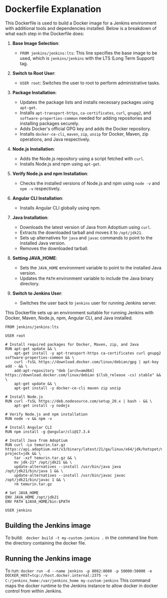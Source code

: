 # Dockerfile Explanation

This Dockerfile is used to build a Docker image for a Jenkins environment with additional tools and dependencies installed. Below is a breakdown of what each step in the Dockerfile does:

1. **Base Image Selection**: 
   - `FROM jenkins/jenkins:lts`: This line specifies the base image to be used, which is `jenkins/jenkins` with the LTS (Long Term Support) tag.

2. **Switch to Root User**: 
   - `USER root`: Switches the user to root to perform administrative tasks.

3. **Package Installation**:
   - Updates the package lists and installs necessary packages using `apt-get`.
   - Installs `apt-transport-https`, `ca-certificates`, `curl`, `gnupg2`, and `software-properties-common` needed for adding repositories and installing packages securely.
   - Adds Docker's official GPG key and adds the Docker repository.
   - Installs `docker-ce-cli`, `maven`, `zip`, `unzip` for Docker, Maven, zip operations, and Java respectively.

4. **Node.js Installation**:
   - Adds the Node.js repository using a script fetched with `curl`.
   - Installs Node.js and npm using `apt-get`.

5. **Verify Node.js and npm Installation**:
   - Checks the installed versions of Node.js and npm using `node -v` and `npm -v` respectively.

6. **Angular CLI Installation**:
   - Installs Angular CLI globally using npm.

7. **Java Installation**:
   - Downloads the latest version of Java from Adoptium using `curl`.
   - Extracts the downloaded tarball and moves it to `/opt/jdk21`.
   - Sets up alternatives for `java` and `javac` commands to point to the installed Java version.
   - Removes the downloaded tarball.

8. **Setting JAVA_HOME**:
   - Sets the `JAVA_HOME` environment variable to point to the installed Java version.
   - Updates the `PATH` environment variable to include the Java binary directory.

9. **Switch to Jenkins User**:
   - Switches the user back to `jenkins` user for running Jenkins server.

This Dockerfile sets up an environment suitable for running Jenkins with Docker, Maven, Node.js, npm, Angular CLI, and Java installed.


```
FROM jenkins/jenkins:lts

USER root

# Install required packages for Docker, Maven, zip, and Java
RUN apt-get update && \
    apt-get install -y apt-transport-https ca-certificates curl gnupg2 software-properties-common && \
    curl -fsSL https://download.docker.com/linux/debian/gpg | apt-key add - && \
    add-apt-repository "deb [arch=amd64] https://download.docker.com/linux/debian $(lsb_release -cs) stable" && \
    apt-get update && \
    apt-get install -y docker-ce-cli maven zip unzip

# Install Node.js
RUN curl -fsSL https://deb.nodesource.com/setup_20.x | bash - && \
    apt-get install -y nodejs

# Verify Node.js and npm installation
RUN node -v && npm -v

# Install Angular CLI
RUN npm install -g @angular/cli@17.3.4

# Install Java from Adoptium
RUN curl -Lo temurin.tar.gz https://api.adoptium.net/v3/binary/latest/21/ga/linux/x64/jdk/hotspot/normal/eclipse?project=jdk && \
    tar -xzf temurin.tar.gz && \
    mv jdk-21* /opt/jdk21 && \
    update-alternatives --install /usr/bin/java java /opt/jdk21/bin/java 1 && \
    update-alternatives --install /usr/bin/javac javac /opt/jdk21/bin/javac 1 && \
    rm temurin.tar.gz

# Set JAVA_HOME
ENV JAVA_HOME /opt/jdk21
ENV PATH $JAVA_HOME/bin:$PATH

USER jenkins

```

## Building the Jenkins image
To build: ` docker build -t my-custom-jenkins .` in the command line from the directory containing the docker file. 

## Running the Jenkins image
To run: `docker run -d --name jenkins -p 8082:8080 -p 50000:50000 -e DOCKER_HOST=tcp://host.docker.internal:2375 -v C:/jenkins_home:/var/jenkins_home my-custom-jenkins`
This command maps the docker runtime to the Jenkins instance to allow docker in docker control from within Jenkins. 